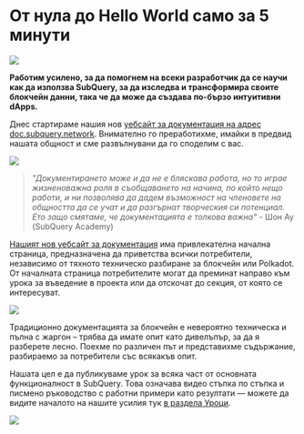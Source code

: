 # От нула до Hello World само за 5 минути

![](https://miro.medium.com/max/1400/1*g51P_PPoseNqEfCBgvpXXA.png)

**Работим усилено, за да помогнем на всеки разработчик да се научи как да използва SubQuery, за да изследва и трансформира своите блокчейн данни, така че да може да създава по-бързо интуитивни dApps.**

Днес стартираме нашия нов [уебсайт за документация на адрес doc.subquery.network](https://doc.subquery.network/). Внимателно го преработихме, имайки в предвид нашата общност и сме развълнувани да го споделим с вас.

![](https://miro.medium.com/max/1200/1*snyFSjyQ9q116bmIcaVfsQ.gif)

> _"Документирането може и да не е бляскава работа, но то играе жизненоважна роля в съобщаването на начина, по който нещо работи, и ни позволява да дадем възможност на членовете на общността да се учат и да разгърнат творческия си потенциал. Ето защо смятаме, че документацията е толкова важна"_ - Шон Ау (SubQuery Academy)

[Нашият нов уебсайт за документация](https://doc.subquery.network/) има привлекателна начална страница, предназначена да приветства всички потребители, независимо от тяхното техническо разбиране за блокчейн или Polkadot. От началната страница потребителите могат да преминат направо към урока за въведение в проекта или да отскочат до секция, от която се интересуват.

![](https://miro.medium.com/max/1400/1*obZau98aya3Ohtc43DAuEw.png)

Традиционно документацията за блокчейн е невероятно техническа и пълна с жаргон – трябва да имате опит като дивелъпър, за да я разберете лесно. Поехме по различен път и представихме съдържание, разбираемо за потребители със всякакъв опит.

Нашата цел е да публикуваме урок за всяка част от основната функционалност в SubQuery. Това означава видео стъпка по стъпка и писмено ръководство с работни примери като резултати — можете да видите началото на нашите усилия тук [в раздела Уроци](https://doc.subquery.network/tutorials_examples/howto.html).

![](https://miro.medium.com/max/1200/1*nxy4aDTaQ0EMGudm0QW09g.gif)
